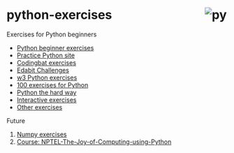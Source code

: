 # python-exercises <img align="right"  src="https://img.icons8.com/color/96/000000/python.png" alt="py" /><br>
Exercises for Python beginners

* [Python beginner exercises](https://pythonbasics.org/Exercises/)
* [Practice Python site](https://practicepython.org/)
* [Codingbat exercises](http://codingbat.com/python)
* [Edabit Challenges](https://edabit.com/)
* [w3 Python exercises](https://w3resource.com/python-exercises/)
* [100 exercises for Python](https://raw.githubusercontent.com/zhiwehu/Python-programming-exercises/master/100%2B%20Python%20challenging%20programming%20exercises.txt)
* [Python the hard way](https://learnpythonthehardway.org/book/ex0.html)
* [Interactive exercises](https://snakify.org/)
* [Other exercises](https://gist.github.com/ynonp/06914f626cd4127899af53a96733157f)

Future


1. [Numpy exercises](https://www.machinelearningplus.com/python/101-numpy-exercises-python/)
2. [Course: NPTEL-The-Joy-of-Computing-using-Python](https://onlinecourses.nptel.ac.in/noc21_cs32/course")
